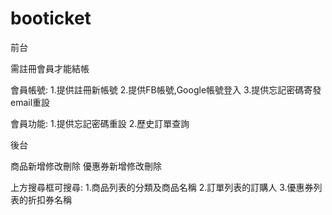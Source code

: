 # booticket

前台

需註冊會員才能結帳

會員帳號:
1.提供註冊新帳號
2.提供FB帳號,Google帳號登入
3.提供忘記密碼寄發email重設

會員功能:
1.提供忘記密碼重設
2.歷史訂單查詢


後台

商品新增修改刪除
優惠券新增修改刪除

上方搜尋框可搜尋:
1.商品列表的分類及商品名稱
2.訂單列表的訂購人
3.優惠券列表的折扣券名稱
